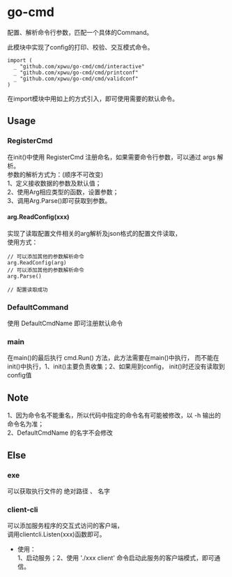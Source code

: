 # go-cmd

配置、解析命令行参数，匹配一个具体的Command。   

此模块中实现了config的打印、校验、交互模式命令。
```
import (
  _ "github.com/xpwu/go-cmd/cmd/interactive"
  _ "github.com/xpwu/go-cmd/cmd/printconf"
  _ "github.com/xpwu/go-cmd/cmd/validconf"
)
```
在import模块中用如上的方式引入，即可使用需要的默认命令。   

## Usage
### RegisterCmd
在init()中使用 RegisterCmd 注册命名，如果需要命令行参数，可以通过 args 解析。  
参数的解析方式为：(顺序不可改变)   
1、定义接收数据的参数及默认值；  
2、使用Arg相应类型的函数，设置参数；  
3、调用Arg.Parse()即可获取到参数。  
#### arg.ReadConfig(xxx) 
实现了读取配置文件相关的arg解析及json格式的配置文件读取，    
使用方式：
```
// 可以添加其他的参数解析命令
arg.ReadConfig(arg)
// 可以添加其他的参数解析命令
arg.Parse()

// 配置读取成功
```


### DefaultCommand  
使用 DefaultCmdName 即可注册默认命令 


### main 
在main()的最后执行 cmd.Run() 方法，此方法需要在main()中执行，
而不能在init()中执行，1、init()主要负责收集；2、如果用到config，
init()时还没有读取到config值  


## Note
1、因为命令名不能重名，所以代码中指定的命令名有可能被修改，以 -h 输出的命令名为准；   
2、DefaultCmdName 的名字不会修改


## Else
### exe
可以获取执行文件的 绝对路径 、 名字 


### client-cli
可以添加服务程序的交互式访问的客户端，   
调用clientcli.Listen(xxx)函数即可。 

* 使用：   
1、启动服务；2、使用 './xxx client' 命令启动此服务的客户端模式，即可通信。


